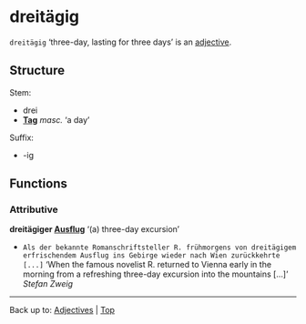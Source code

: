 # dreitägig

`dreitägig` ‘three-day, lasting for three days’ is an [adjective](../../index.md).

## Structure

Stem:
- drei
- **[Tag](../../../nouns/t/ta/Tag.md)** *masc.* ‘a day’

Suffix:
- -ig

## Functions

### Attributive

**dreitägiger [Ausflug](../../../nouns/a/au/Ausflug.md)** ‘(a) three-day excursion’
 - `Als der bekannte Romanschriftsteller R. frühmorgens von dreitägigem erfrischendem Ausflug ins Gebirge wieder nach Wien zurückkehrte [...]` ‘When the famous novelist R. returned to Vienna early in the morning from a refreshing three-day excursion into the mountains [...]’ *Stefan Zweig*


----

Back up to: [Adjectives](../../index.md) | [Top](../../../index.md)
